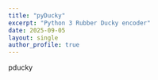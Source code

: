 ```yaml
---
title: "pyDucky"
excerpt: "Python 3 Rubber Ducky encoder"
date: 2025-09-05
layout: single
author_profile: true
---
```


pducky
